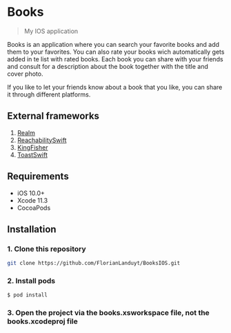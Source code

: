 # Books
> My IOS application


Books is an application where you can search your favorite books and add them to your favorites. You can also rate your books wich automatically gets added in te list with rated books. Each book you can share with your friends and consult for a description about the book together with the title and cover photo.

If you like to let your friends know about a book that you like, you can share it through different platforms.

## External frameworks
1. [Realm](https://realm.io) 
2. [ReachabilitySwift](https://github.com/ashleymills/Reachability.swift)
3. [KingFisher](https://github.com/onevcat/Kingfisher)
4. [ToastSwift](https://github.com/scalessec/Toast-Swift)
## Requirements

- iOS 10.0+
- Xcode 11.3
- CocoaPods

## Installation
### 1. Clone this repository
```bash
git clone https://github.com/FlorianLanduyt/BooksIOS.git
```

### 2. Install pods
```bash
$ pod install
```

### 3. Open the project via the books.xsworkspace file, not the books.xcodeproj file
